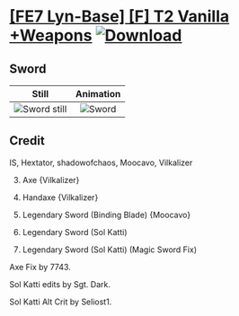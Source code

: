 # [\[FE7 Lyn-Base\] \[F\] T2 Vanilla +Weapons](./) [![Download](https://img.shields.io/badge/Download--red?style=social&logo=github)](https://minhaskamal.github.io/DownGit/#/home?url=https://github.com/Klokinator/FE-Repo/tree/main/Battle%20Animations%2FLords%20-%20Vanilla%20and%20Custom%2F%5BFE7%20Lyn-Base%5D%20%5BF%5D%20T2%20Vanilla%20%2BWeapons%2F1.%20Sword%20(Binding%20Blade))

## Sword

| Still | Animation |
| :---: | :-------: |
| ![Sword still](./Sword_000.png) | ![Sword](./Sword.gif) |

## Credit

IS, Hextator, shadowofchaos, Moocavo, Vilkalizer

3. Axe {Vilkalizer}

4. Handaxe {Vilkalizer}

8. Legendary Sword (Binding Blade) {Moocavo}

8. Legendary Sword (Sol Katti)

8. Legendary Sword (Sol Katti) (Magic Sword Fix)

Axe Fix by 7743.

Sol Katti edits by Sgt. Dark.

Sol Katti Alt Crit by Seliost1.
